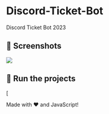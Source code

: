 # Discord-Ticket-Bot
Discord Ticket Bot 2023


## 📸 Screenshots

<div align="left"><img src="/assets/Screenshot_1.png">



## 💨 Run the projects

[

Made with :heart: and JavaScript!
